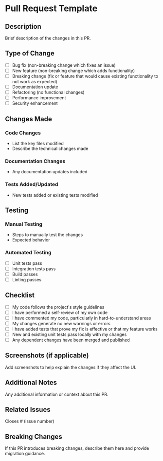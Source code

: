 # Pull Request Template

## Description
Brief description of the changes in this PR.

## Type of Change
- [ ] Bug fix (non-breaking change which fixes an issue)
- [ ] New feature (non-breaking change which adds functionality)
- [ ] Breaking change (fix or feature that would cause existing functionality to not work as expected)
- [ ] Documentation update
- [ ] Refactoring (no functional changes)
- [ ] Performance improvement
- [ ] Security enhancement

## Changes Made
### Code Changes
- List the key files modified
- Describe the technical changes made

### Documentation Changes
- Any documentation updates included

### Tests Added/Updated
- New tests added or existing tests modified

## Testing
### Manual Testing
- Steps to manually test the changes
- Expected behavior

### Automated Testing
- [ ] Unit tests pass
- [ ] Integration tests pass
- [ ] Build passes
- [ ] Linting passes

## Checklist
- [ ] My code follows the project's style guidelines
- [ ] I have performed a self-review of my own code
- [ ] I have commented my code, particularly in hard-to-understand areas
- [ ] My changes generate no new warnings or errors
- [ ] I have added tests that prove my fix is effective or that my feature works
- [ ] New and existing unit tests pass locally with my changes
- [ ] Any dependent changes have been merged and published

## Screenshots (if applicable)
Add screenshots to help explain the changes if they affect the UI.

## Additional Notes
Any additional information or context about this PR.

## Related Issues
Closes # (issue number)

## Breaking Changes
If this PR introduces breaking changes, describe them here and provide migration guidance.